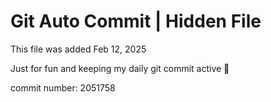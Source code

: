 # Git Auto Commit | Hidden File

This file was added Feb 12, 2025

Just for fun and keeping my daily git commit active 🤪

commit number: 2051758
